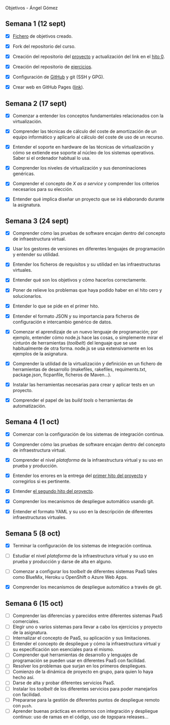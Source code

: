 Objetivos - Ángel Gómez

## Semana 1 (12 sept)

- [x] [Fichero](https://github.com/JJ/IV-18-19/blob/master/objetivos/harvestcore.md) de objetivos creado.
- [x] Fork del repositorio del curso.
- [x] Creación del repositorio del [proyecto](https://github.com/harvestcore/IPContainer) y actualización del link en el [hito 0](https://github.com/JJ/IV-18-19/blob/master/proyectos/hito-0.md).
- [x] Creación del repositorio de [ejercicios](https://github.com/harvestcore/IV1819-Ejercicios).
- [x] Configuración de [GitHub](https://github.com/harvestcore/) y git (SSH y GPG).
- [x] Crear web en GitHub Pages ([link](https://harvestcore.github.io)).



## Semana 2 (17 sept)

- [x] Comenzar a entender los conceptos fundamentales relacionados con la virtualización.
- [x] Comprender las técnicas de cálculo del coste de amortización de un
  equipo informático y aplicarlo al cálculo del coste de uso de un
  recurso.
- [x] Entender el soporte en hardware de las técnicas de virtualización y cómo se extiende ese soporte al núcleo de los sistemas operativos. Saber si el ordenador habitual lo usa.
- [x] Comprender los niveles de virtualización y sus denominaciones genéricas.
- [x] Comprender el concepto de *X as a service* y comprender los
  criterios necesarios para su elección.
- [x] Entender qué implica diseñar un proyecto que se irá elaborando
  durante la asignatura.



## Semana 3 (24 sept)

- [x] Comprender cómo las pruebas de software encajan dentro del concepto de infraestructura virtual.
- [x] Usar los gestores de versiones en diferentes lenguajes de programación y entender su utilidad.
- [x] Entender los ficheros de requisitos y su utilidad en las infraestructuras virtuales.
- [x] Entender qué son los objetivos y cómo hacerlos correctamente.
- [x] Poner de relieve los problemas que haya podido haber en el hito cero y solucionarlos.
- [x] Entender lo que se pide en el primer hito.
- [x] Entender el formato JSON y su importancia para ficheros de configuración e intercambio genérico de datos.
- [x] Comenzar el aprendizaje de un nuevo lenguaje de programación; por ejemplo, entender cómo node.js hace las cosas, o simplemente mirar el cinturón de herramientas (*toolbelt*) del lenguaje que se use habitualmente de otra forma. node.js se usa extensivamente en los ejemplos de la asignatura.
- [x] Comprender la utilidad de la virtualización y definición en un fichero de herramientas de desarrollo (makefiles, rakefiles, requiments.txt, package.json, ficpanfile, ficheros de Maven...).
- [x] Instalar las herramientas necesarias para crear y aplicar tests en un proyecto.
- [x] Comprender el papel de las *build tools* o herramientas de automatización.



## Semana 4 (1 oct)

- [x] Comenzar con la configuración de los sistemas de integración continua.
- [x] Comprender cómo las pruebas de software encajan dentro del concepto de infraestructura virtual.
- [x] Comprender el nivel *plataforma* de la infraestructura virtual y su uso en prueba y producción.
- [x] Entender los errores en la entrega del [primer hito del proyecto](http://jj.github.io/IV/documentos/practicas/1.Infraestructura) y corregirlos si es pertinente.
- [x] Entender [el segundo hito del proyecto](http://jj.github.io/IV/documentos/proyecto/2.CI).
- [x] Comprender los mecanismos de despliegue automático usando git.
- [x] Entender el formato YAML y su uso en la descripción de diferentes infraestructuras virtuales. 



## Semana 5 (8 oct)

- [x] Terminar la configuración de los sistemas de integración continua.
- [ ] Estudiar el nivel *plataforma* de la infraestructura virtual y su uso en prueba y producción y darse de alta en alguno.
- [ ] Comenzar a configurar los *toolbelt* de diferentes sistemas PaaS tales como BlueMix, Heroku u OpenShift o Azure Web Apps.
- [x] Comprender los mecanismos de despliegue automático a través de git.



## Semana 6 (15 oct)

- [ ] Comprender las diferencias y parecidos entre diferentes sistemas PaaS comerciales.
- [ ] Elegir uno o varios sistemas para llevar a cabo los ejercicios y proyecto de la asignatura.
- [ ] Internalizar el concepto de PaaS, su aplicación y sus limitaciones.
- [ ] Entender el concepto de despliegue y cómo la infraestructura virtual y su especificación son esenciales para el mismo.
- [ ] Comprender qué herramientas de desarrollo y lenguajes de programación se pueden usar en diferentes PaaS con facilidad.
- [ ] Resolver los problemas que surjan en los primeros despliegues.
- [ ] Comienzo de la dinámica de proyecto en grupo, para quien lo haya hecho así.
- [ ] Darse de alta y probar diferentes servicios PaaS.
- [ ] Instalar los *toolbelt* de los diferentes servicios para poder manejarlos con facilidad.
- [ ] Prepararse para la gestión de diferentes puntos de despliegue remoto con `push`.
- [ ] Aprender buenas prácticas en entornos con integración y despliegue continuo: uso de ramas en el código, uso de *tags*para releases...

## 